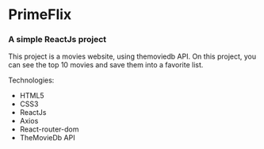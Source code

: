 # PrimeFlix

### A simple ReactJs project

This project is a movies website, using themoviedb API.
On this project, you can see the top 10 movies and save them into a favorite list.

Technologies:
* HTML5
* CSS3
* ReactJs
* Axios
* React-router-dom
* TheMovieDb API
